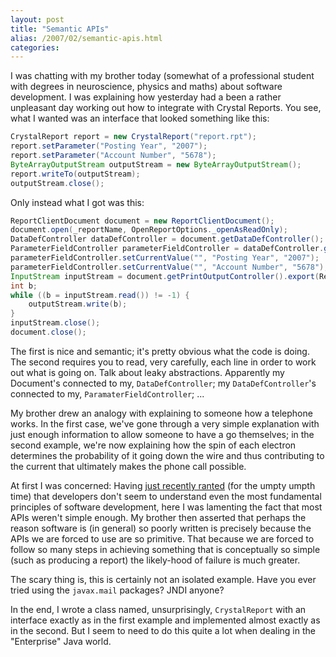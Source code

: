 ```yaml
---
layout: post
title: "Semantic APIs"
alias: /2007/02/semantic-apis.html
categories:
---
```

I was chatting with my brother today (somewhat of a professional student with degrees in neuroscience, physics and maths) about software development. I was explaining how yesterday had a been a rather unpleasant day working out how to integrate with Crystal Reports. You see, what I wanted was an interface that looked something like this:

``` java
CrystalReport report = new CrystalReport("report.rpt");
report.setParameter("Posting Year", "2007");
report.setParameter("Account Number", "5678");
ByteArrayOutputStream outputStream = new ByteArrayOutputStream();
report.writeTo(outputStream);
outputStream.close();
```

Only instead what I got was this:

``` java
ReportClientDocument document = new ReportClientDocument();
document.open(_reportName, OpenReportOptions._openAsReadOnly);
DataDefController dataDefController = document.getDataDefController();
ParameterFieldController parameterFieldController = dataDefController.getParameterFieldController();
parameterFieldController.setCurrentValue("", "Posting Year", "2007");
parameterFieldController.setCurrentValue("", "Account Number", "5678");
InputStream inputStream = document.getPrintOutputController().export(ReportExportFormat.PDF);
int b;
while ((b = inputStream.read()) != -1) {
    outputStream.write(b);
}
inputStream.close();
document.close();
```

The first is nice and semantic; it's pretty obvious what the code is doing. The second requires you to read, very carefully, each line in order to work out what is going on. Talk about leaky abstractions. Apparently my Document's connected to my, `DataDefController`; my `DataDefController`'s connected to my, `ParamaterFieldController`; ...

My brother drew an analogy with explaining to someone how a telephone works. In the first case, we've gone through a very simple explanation with just enough information to allow someone to have a go themselves; in the second example, we're now explaining how the spin of each electron determines the probability of it going down the wire and thus contributing to the current that ultimately makes the phone call possible.

At first I was concerned: Having [just recently ranted](/blog/2007/02/12/just-tell-joe-sent-you) (for the umpty umpth time) that developers don't seem to understand even the most fundamental principles of software development, here I was lamenting the fact that most APIs weren't simple enough. My brother then asserted that perhaps the reason software is (in general) so poorly written is precisely because the APIs we are forced to use are so primitive. That because we are forced to follow so many steps in achieving something that is conceptually so simple (such as producing a report) the likely-hood of failure is much greater.

The scary thing is, this is certainly not an isolated example. Have you ever tried using the `javax.mail` packages? JNDI anyone?

In the end, I wrote a class named, unsurprisingly, `CrystalReport` with an interface exactly as in the first example and implemented almost exactly as in the second. But I seem to need to do this quite a lot when dealing in the "Enterprise" Java world.
